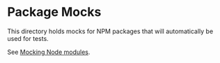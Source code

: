 # Package Mocks
This directory holds mocks for NPM packages that will automatically be used for tests.

See [Mocking Node modules](https://jestjs.io/docs/en/manual-mocks#mocking-node-modules).

